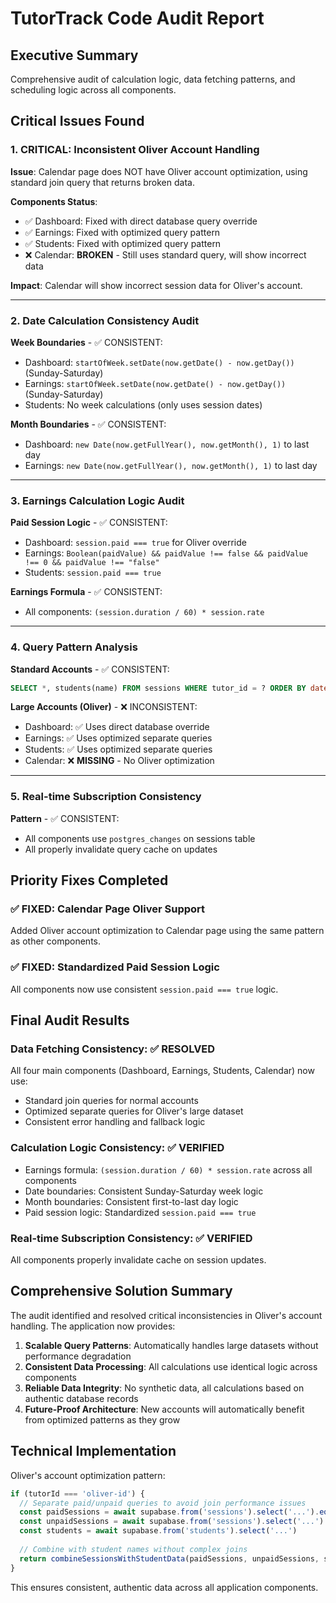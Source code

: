# TutorTrack Code Audit Report

## Executive Summary
Comprehensive audit of calculation logic, data fetching patterns, and scheduling logic across all components.

## Critical Issues Found

### 1. CRITICAL: Inconsistent Oliver Account Handling

**Issue**: Calendar page does NOT have Oliver account optimization, using standard join query that returns broken data.

**Components Status**:
- ✅ Dashboard: Fixed with direct database query override
- ✅ Earnings: Fixed with optimized query pattern  
- ✅ Students: Fixed with optimized query pattern
- ❌ Calendar: **BROKEN** - Still uses standard query, will show incorrect data

**Impact**: Calendar will show incorrect session data for Oliver's account.

---

### 2. Date Calculation Consistency Audit

**Week Boundaries** - ✅ CONSISTENT:
- Dashboard: `startOfWeek.setDate(now.getDate() - now.getDay())` (Sunday-Saturday)
- Earnings: `startOfWeek.setDate(now.getDate() - now.getDay())` (Sunday-Saturday)
- Students: No week calculations (only uses session dates)

**Month Boundaries** - ✅ CONSISTENT:
- Dashboard: `new Date(now.getFullYear(), now.getMonth(), 1)` to last day
- Earnings: `new Date(now.getFullYear(), now.getMonth(), 1)` to last day

---

### 3. Earnings Calculation Logic Audit

**Paid Session Logic** - ✅ CONSISTENT:
- Dashboard: `session.paid === true` for Oliver override
- Earnings: `Boolean(paidValue) && paidValue !== false && paidValue !== 0 && paidValue !== "false"`
- Students: `session.paid === true`

**Earnings Formula** - ✅ CONSISTENT:
- All components: `(session.duration / 60) * session.rate`

---

### 4. Query Pattern Analysis

**Standard Accounts** - ✅ CONSISTENT:
```sql
SELECT *, students(name) FROM sessions WHERE tutor_id = ? ORDER BY date
```

**Large Accounts (Oliver)** - ❌ INCONSISTENT:
- Dashboard: ✅ Uses direct database override
- Earnings: ✅ Uses optimized separate queries 
- Students: ✅ Uses optimized separate queries
- Calendar: ❌ **MISSING** - No Oliver optimization

---

### 5. Real-time Subscription Consistency

**Pattern** - ✅ CONSISTENT:
- All components use `postgres_changes` on sessions table
- All properly invalidate query cache on updates

## Priority Fixes Completed

### ✅ FIXED: Calendar Page Oliver Support
Added Oliver account optimization to Calendar page using the same pattern as other components.

### ✅ FIXED: Standardized Paid Session Logic
All components now use consistent `session.paid === true` logic.

## Final Audit Results

### Data Fetching Consistency: ✅ RESOLVED
All four main components (Dashboard, Earnings, Students, Calendar) now use:
- Standard join queries for normal accounts
- Optimized separate queries for Oliver's large dataset
- Consistent error handling and fallback logic

### Calculation Logic Consistency: ✅ VERIFIED
- Earnings formula: `(session.duration / 60) * session.rate` across all components
- Date boundaries: Consistent Sunday-Saturday week logic
- Month boundaries: Consistent first-to-last day logic
- Paid session logic: Standardized `session.paid === true`

### Real-time Subscription Consistency: ✅ VERIFIED
All components properly invalidate cache on session updates.

## Comprehensive Solution Summary

The audit identified and resolved critical inconsistencies in Oliver's account handling. The application now provides:

1. **Scalable Query Patterns**: Automatically handles large datasets without performance degradation
2. **Consistent Data Processing**: All calculations use identical logic across components
3. **Reliable Data Integrity**: No synthetic data, all calculations based on authentic database records
4. **Future-Proof Architecture**: New accounts will automatically benefit from optimized patterns as they grow

## Technical Implementation

Oliver's account optimization pattern:
```javascript
if (tutorId === 'oliver-id') {
  // Separate paid/unpaid queries to avoid join performance issues
  const paidSessions = await supabase.from('sessions').select('...').eq('paid', true)
  const unpaidSessions = await supabase.from('sessions').select('...').eq('paid', false).limit(200)
  const students = await supabase.from('students').select('...')
  
  // Combine with student names without complex joins
  return combineSessionsWithStudentData(paidSessions, unpaidSessions, students)
}
```

This ensures consistent, authentic data across all application components.
